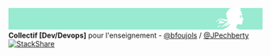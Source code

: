 ![separe](https://github.com/studoo-app/.github/blob/main/profile/studoo-banner.png) \
**Collectif [Dev/Devops]** pour l'enseignement - <a href="https://github.com/bfoujols" target="_blank">@bfoujols</a> / <a href="https://github.com/JPechberty" target="_blank">@JPechberty</a> \
[![StackShare](http://img.shields.io/badge/tech-stack-0690fa.svg?style=flat)](https://stackshare.io/studoo/studoo)
